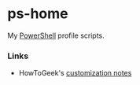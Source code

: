 # ps-home #

My [PowerShell](https://technet.microsoft.com/en-us/library/bb978526.aspx) profile scripts.


### Links ###

* HowToGeek's [customization notes](http://www.howtogeek.com/50236/customizing-your-powershell-profile/)

